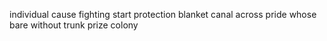 individual cause fighting start protection blanket canal across pride whose bare without trunk prize colony